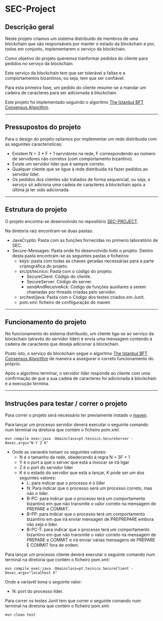 # SEC-Project

## Descrição geral

Neste projeto criamos um sistema distribuído de membros de uma blockchain que são responsáveis por manter o estado da blockchain e por, todos em conjunto, implementarem o serviço da blockchain.

Como objetivo do projeto queremos tranformar pedidos do cliente para pedidos no serviço da blockchain.

Este serviço da blockchain tem que ser tolerável a faltas e a comportamentos bizantinos, ou seja, tem que ser confiável.

Para esta primeira fase, um pedido do cliente resume-se a mandar um cadeira de caracteres para ser adicionada à blockchain.

Este projeto foi implementado seguindo o algoritmo [The Istanbul BFT Consensus Algorithm](https://arxiv.org/pdf/2002.03613.pdf).

---

## Pressupostos do projeto

Para o design do projeto optamos por implementar um rede distribuída com as seguintes caracteristicas:
 - Existem N = 3 * F + 1 servidores na rede, F correspondendo ao número de servidores não corretos (com comportamento bizantino).
 - Existe um servidor líder que é sempre correto.
 - Qualquer cliente que se ligue à rede distribuída irá fazer pedidos ao servidor líder.
 - Os pedidos dos clientes são tratados de forma sequencial, ou seja, o serviço só adiciona uma cadeia de caracteres à blockchain após a última já ter sido adicionada.

 ----

 ## Estrutura do projeto
 O projeto encontra-se desenvolvido no repositório [SEC-PROJECT](https://github.com/Hugo96870/SEC-Project.git).
 
 Na diretoria raiz encontram-se duas pastas:
 - JavaCrypto: Pasta com as funções fornecidas no primerio laboratório de SEC.
 - Secure-Messages: Pasta onde foi desenvolvido todo o projeto. Dentro desta pasta encontram-se as seguintes pastas e ficheiros:
    - keys: pasta com todas as chaves geradas necessárias para a parte criptográfica do projeto.
    - src/pt/tecnico: Pasta com o código do projeto:
        - SecureClient: Código do cliente.
        - SecureServer: Código do server.
        - sendAndReceiveAck: Código de funções auxiliares a serem chamadas por threads criadas pelo servidor.
    - src/test/java: Pasta com o Código dos testes criados em Junit.
    - pom.xml: ficheiro de confiiguração do maven
 ----
 ## Funcionamento do projeto

No funcionamento do sistema distribuído, um cliente liga-se ao serviço da blockchain (através do servidor líder) e envia uma mensagem contendo a cadeira de caracteres que deseja adicionar à blockchain.

Posto isto, o serviço do blockchain segue o algoritmo [The Istanbul BFT Consensus Algorithm](https://arxiv.org/pdf/2002.03613.pdf) de maneira a assegurar o correto funcionamento do próprio.

Após o algoritmo terminar, o servidor líder responde ao cliente com uma confirmação de que a sua cadeia de caracteres foi adicionada à blockchain e a execução termina.

---

 ## Instruções para testar / correr o projeto

Para correr o projeto será necessário ter previamente instado o [maven](https://maven.apache.org/).

Para lançar um processo servidor deverá executar o seguinte comando num terminal na diretoria que contém o ficheiro pom.xml:
```
mvn compile exec:java -Dmainclass=pt.tecnico.SecureServer -Dexec.args="N Y Z K"
```
- Onde as variavéis tomam os seguintes valores:
    - N é o tamanho da rede, obedecendo à regra N = 3F + 1
    - Y é o port a que o server que está a invocar se irá ligar
    - Z é o port do servidor lider
    - K é o estado do servidor que está a lançar, K pode ser um dos seguintes valores:
        - L: para indicar que o processo é o líder
        - N: Para indicar que o processo será um processo correto, mas não o líder.
        - B-PC: para indicar que o processo terá um comportamento bizantino em que não transmite o valor correto na mensagem de PREPARE e COMMIT.
        - B-PP: para indicar que o processo terá um comportamento bizantino em que irá enviar mensagen de PREPREPARE embora não seja o líder.
        - B-PC-T: para indicar que o processo terá um comportamento bizantino em que não transmite o valor correto na mensagem de PREPARE e COMMIT e irá enviar várias mensagens de PREPARE E COMMIT fora de ordem.

Para lançar um processo cliente deverá executar o seguinte comando num terminal na diretoria que contém o ficheiro pom.xml:
```
mvn compile exec:java -Dmainclass=pt.tecnico.SecureClient -Dexec.args="localhost X"
```
Onde a variavél toma o seguinte valor:
- N: port do processo líder.

Para correr os testes Junit tem que correr o seguinte comando num terminal na diretoria que contém o ficheiro pom.xml:
```
mvn clean test
```